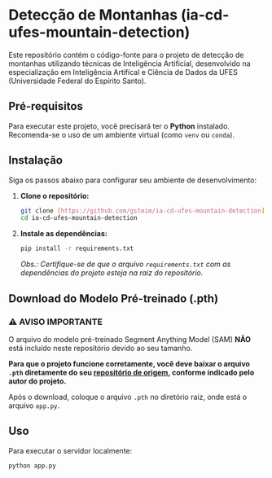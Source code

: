 # Detecção de Montanhas (ia-cd-ufes-mountain-detection)

Este repositório contém o código-fonte para o projeto de detecção de montanhas utilizando técnicas de Inteligência Artificial, desenvolvido na especialização em Inteligência Artifical e Ciência de Dados da UFES (Universidade Federal do Espírito Santo).

## Pré-requisitos

Para executar este projeto, você precisará ter o **Python** instalado. Recomenda-se o uso de um ambiente virtual (como `venv` ou `conda`).

## Instalação

Siga os passos abaixo para configurar seu ambiente de desenvolvimento:

1.  **Clone o repositório:**
    ```bash
    git clone [https://github.com/gsteim/ia-cd-ufes-mountain-detection](https://github.com/gsteim/ia-cd-ufes-mountain-detection)
    cd ia-cd-ufes-mountain-detection
    ```

2.  **Instale as dependências:**
    ```bash
    pip install -r requirements.txt
    ```
    *Obs.: Certifique-se de que o arquivo `requirements.txt` com as dependências do projeto esteja na raiz do repositório.*

## Download do Modelo Pré-treinado (.pth)

### ⚠️ AVISO IMPORTANTE

O arquivo do modelo pré-treinado Segment Anything Model (SAM) **NÃO** está incluído neste repositório devido ao seu tamanho.

**Para que o projeto funcione corretamente, você deve baixar o arquivo `.pth` diretamente do seu [repositório de origem](https://github.com/facebookresearch/segment-anything), conforme indicado pelo autor do projeto.**

Após o download, coloque o arquivo `.pth` no diretório raiz, onde está o arquivo `app.py`.

## Uso

Para executar o servidor localmente:

```bash
python app.py